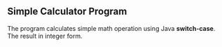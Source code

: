 ## Simple Calculator Program

The program calculates simple math operation using Java **switch-case**. The result in integer form.
